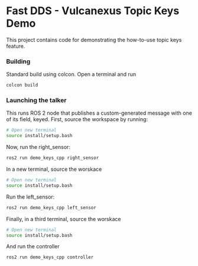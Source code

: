 # Fast DDS - Vulcanexus Topic Keys Demo

This project contains code for demonstrating the how-to-use topic keys feature.

### Building

Standard build using colcon. Open a terminal and run

```bash
colcon build
```

### Launching the talker

This runs ROS 2 node that publishes a custom-generated message with one of its field, keyed.
First, source the workspace by running:

```bash
# Open new terminal
source install/setup.bash
```

Now, run the right_sensor:

```bash
ros2 run demo_keys_cpp right_sensor
```

In a new terminal, source the worskace
```bash
# Open new terminal
source install/setup.bash
```

Run the left_sensor:

```bash
ros2 run demo_keys_cpp left_sensor
```

Finally, in a third terminal, source the worskace
```bash
# Open new terminal
source install/setup.bash
```

And run the controller

```bash
ros2 run demo_keys_cpp controller
```
